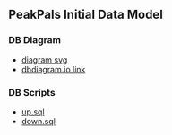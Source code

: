 ## PeakPals Initial Data Model

### DB Diagram
- [diagram svg](PeakPals_DB_Diagram.svg)
- [dbdiagram.io link](https://dbdiagram.io/d/PeakPalsDBDiagram-65c1180eac844320ae7dcb24)

### DB Scripts

- [up.sql](up.sql)
- [down.sql](down.sql)